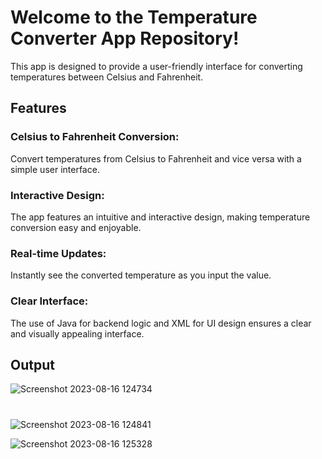 # Welcome to the Temperature Converter App Repository!
 This app is designed to provide a user-friendly interface for converting temperatures between Celsius and Fahrenheit.

 ## Features
### Celsius to Fahrenheit Conversion:
Convert temperatures from Celsius to Fahrenheit and vice versa with a simple user interface.

### Interactive Design:
The app features an intuitive and interactive design, making temperature conversion easy and enjoyable.

### Real-time Updates: 
Instantly see the converted temperature as you input the value.

### Clear Interface: 
The use of Java for backend logic and XML for UI design ensures a clear and visually appealing interface.

## Output
![Screenshot 2023-08-16 124734](https://github.com/Shital1471/Bharat_Intern_Task2/assets/114605853/36005a17-fd8b-408a-9c14-45b03a87732a)
#
![Screenshot 2023-08-16 124841](https://github.com/Shital1471/Bharat_Intern_Task2/assets/114605853/a02601f5-e6aa-4f30-ada9-caadab058b54)

![Screenshot 2023-08-16 125328](https://github.com/Shital1471/Bharat_Intern_Task2/assets/114605853/50c41d18-355e-47a0-9d2c-04310ea4da6e)
